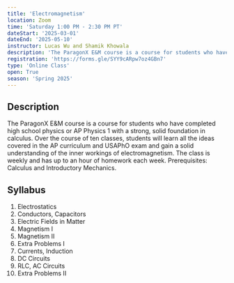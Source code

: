 ```yaml
---
title: 'Electromagnetism'
location: Zoom
time: 'Saturday 1:00 PM - 2:30 PM PT'
dateStart: '2025-03-01'
dateEnd: '2025-05-10'
instructor: Lucas Wu and Shamik Khowala
description: 'The ParagonX E&M course is a course for students who have completed high school physics or AP Physics 1 with a strong, solid foundation in calculus. Over the course of ten classes, students will learn all the ideas covered in the AP curriculum and USAPhO exam and gain a solid understanding of the inner workings of electromagnetism.'
registration: 'https://forms.gle/SYY9cARpw7oz4GBn7'
type: 'Online Class'
open: True
season: 'Spring 2025'
---
```


## Description

The ParagonX E&M course is a course for students who have completed high school physics or AP Physics 1 with a strong, solid foundation in calculus. Over the course of ten classes, students will learn all the ideas covered in the AP curriculum and USAPhO exam and gain a solid understanding of the inner workings of electromagnetism. The class is weekly and has up to an hour of homework each week. Prerequisites: Calculus and Introductory Mechanics.

## Syllabus

1. Electrostatics
2. Conductors, Capacitors
3. Electric Fields in Matter
4. Magnetism I
5. Magnetism II
6. Extra Problems I
7. Currents, Induction
8. DC Circuits
9. RLC, AC Circuits
10. Extra Problems II
